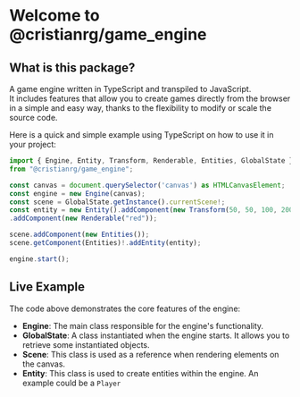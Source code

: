 # Welcome to @cristianrg/game_engine

## What is this package?

A game engine written in TypeScript and transpiled to JavaScript.  
It includes features that allow you to create games directly from the browser in a simple and easy way, thanks to the flexibility to modify or scale the source code.

Here is a quick and simple example using TypeScript on how to use it in your project:

```ts
import { Engine, Entity, Transform, Renderable, Entities, GlobalState } 
from "@cristianrg/game_engine";

const canvas = document.querySelector('canvas') as HTMLCanvasElement;
const engine = new Engine(canvas);
const scene = GlobalState.getInstance().currentScene!;
const entity = new Entity().addComponent(new Transform(50, 50, 100, 200))
.addComponent(new Renderable("red"));

scene.addComponent(new Entities());
scene.getComponent(Entities)!.addEntity(entity);

engine.start();
```

## Live Example
<ClientOnly>
  <GameEnginePlayground />
</ClientOnly>
The code above demonstrates the core features of the engine:

* **Engine**: The main class responsible for the engine's functionality.
* **GlobalState**: A class instantiated when the engine starts. It allows you to retrieve some instantiated objects.
* **Scene**: This class is used as a reference when rendering elements on the canvas.
* **Entity**: This class is used to create entities within the engine. An example could be a `Player`